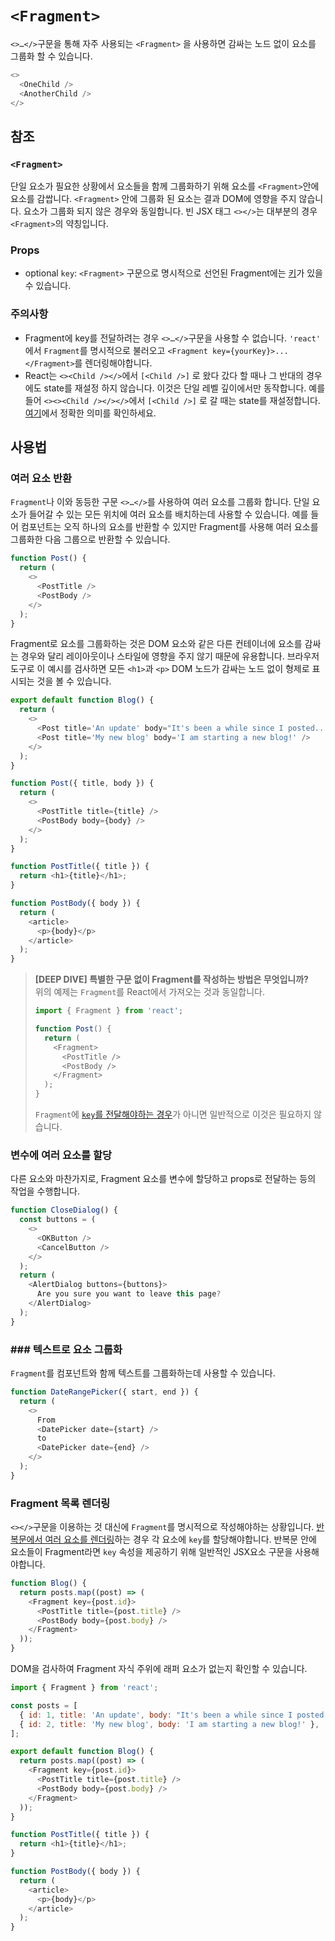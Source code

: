 # `<Fragment>`

`<>…</>`구문을 통해 자주 사용되는 `<Fragment>` 을 사용하면 감싸는 노드 없이 요소를 그룹화 할 수 있습니다.

```javascript
<>
  <OneChild />
  <AnotherChild />
</>
```

## 참조

### `<Fragment>`

단일 요소가 필요한 상황에서 요소들을 함께 그룹화하기 위해 요소를 `<Fragment>`안에 요소를 감쌉니다. `<Fragment>` 안에 그룹화 된 요소는 결과 DOM에 영향을 주지 않습니다. 요소가 그룹화 되지 않은 경우와 동일합니다. 빈 JSX 태그 `<></>`는 대부분의 경우 `<Fragment>`의 약칭입니다.

### Props

- optional `key`: `<Fragment>` 구문으로 명시적으로 선언된 Fragment에는 [키](https://www.notion.so/25246ef00d14407fb113ea66961946b3)가 있을 수 있습니다.

### 주의사항

- Fragment에 key를 전달하려는 경우 `<>…</>`구문을 사용할 수 없습니다. `'react'` 에서 `Fragment`를 명시적으로 불러오고 `<Fragment key={yourKey}>...</Fragment>`를 렌더링해야합니다.
- React는 `<><Child /></>`에서 `[<Child />]` 로 왔다 갔다 할 때나 그 반대의 경우에도 state를 재설정 하지 않습니다. 이것은 단일 레벨 깊이에서만 동작합니다. 예를 들어 `<><><Child /></></>`에서 `[<Child />]` 로 갈 때는 state를 재설정합니다. [여기](https://gist.github.com/clemmy/b3ef00f9507909429d8aa0d3ee4f986b)에서 정확한 의미를 확인하세요.

## 사용법

### 여러 요소 반환

`Fragment`나 이와 동등한 구문 `<>…</>`를 사용하여 여러 요소를 그룹화 합니다. 단일 요소가 들어갈 수 있는 모든 위치에 여러 요소를 배치하는데 사용할 수 있습니다. 예를 들어 컴포넌트는 오직 하나의 요소를 반환할 수 있지만 Fragment를 사용해 여러 요소를 그룹화한 다음 그룹으로 반환할 수 있습니다.

```javascript
function Post() {
  return (
    <>
      <PostTitle />
      <PostBody />
    </>
  );
}
```

Fragment로 요소를 그룹화하는 것은 DOM 요소와 같은 다른 컨테이너에 요소를 감싸는 경우와 달리 레이아웃이나 스타일에 영향을 주지 않기 때문에 유용합니다. 브라우저 도구로 이 예시를 검사하면 모든 `<h1>`과 `<p>` DOM 노드가 감싸는 노드 없이 형제로 표시되는 것을 볼 수 있습니다.

```javascript
export default function Blog() {
  return (
    <>
      <Post title='An update' body="It's been a while since I posted..." />
      <Post title='My new blog' body='I am starting a new blog!' />
    </>
  );
}

function Post({ title, body }) {
  return (
    <>
      <PostTitle title={title} />
      <PostBody body={body} />
    </>
  );
}

function PostTitle({ title }) {
  return <h1>{title}</h1>;
}

function PostBody({ body }) {
  return (
    <article>
      <p>{body}</p>
    </article>
  );
}
```

> **[DEEP DIVE] 특별한 구문 없이 Fragment를 작성하는 방법은 무엇입니까?**  
> 위의 예제는 `Fragment`를 React에서 가져오는 것과 동일합니다.
>
> ```javascript
> import { Fragment } from 'react';
>
> function Post() {
>   return (
>     <Fragment>
>       <PostTitle />
>       <PostBody />
>     </Fragment>
>   );
> }
> ```
>
> `Fragment`에 [`key`를 전달해야하는 경우](https://www.notion.so/Fragment-88e6945c7db64a55a6dbd48a4a01a3d3)가 아니면 일반적으로 이것은 필요하지 않습니다.

### 변수에 여러 요소를 할당

다른 요소와 마찬가지로, Fragment 요소를 변수에 할당하고 props로 전달하는 등의 작업을 수행합니다.

```javascript
function CloseDialog() {
  const buttons = (
    <>
      <OKButton />
      <CancelButton />
    </>
  );
  return (
    <AlertDialog buttons={buttons}>
      Are you sure you want to leave this page?
    </AlertDialog>
  );
}
```

### ### 텍스트로 요소 그룹화

`Fragment`를 컴포넌트와 함께 텍스트를 그룹화하는데 사용할 수 있습니다.

```javascript
function DateRangePicker({ start, end }) {
  return (
    <>
      From
      <DatePicker date={start} />
      to
      <DatePicker date={end} />
    </>
  );
}
```

### Fragment 목록 렌더링

`<></>`구문을 이용하는 것 대신에 `Fragment`를 명시적으로 작성해야하는 상황입니다. [반복문에서 여러 요소를 렌더링](https://www.notion.so/25246ef00d14407fb113ea66961946b3)하는 경우 각 요소에 `key`를 할당해야합니다. 반복문 안에 요소들이 Fragment라면 `key` 속성을 제공하기 위해 일반적인 JSX요소 구문을 사용해야합니다.

```javascript
function Blog() {
  return posts.map((post) => (
    <Fragment key={post.id}>
      <PostTitle title={post.title} />
      <PostBody body={post.body} />
    </Fragment>
  ));
}
```

DOM을 검사하여 Fragment 자식 주위에 래퍼 요소가 없는지 확인할 수 있습니다.

```javascript
import { Fragment } from 'react';

const posts = [
  { id: 1, title: 'An update', body: "It's been a while since I posted..." },
  { id: 2, title: 'My new blog', body: 'I am starting a new blog!' },
];

export default function Blog() {
  return posts.map((post) => (
    <Fragment key={post.id}>
      <PostTitle title={post.title} />
      <PostBody body={post.body} />
    </Fragment>
  ));
}

function PostTitle({ title }) {
  return <h1>{title}</h1>;
}

function PostBody({ body }) {
  return (
    <article>
      <p>{body}</p>
    </article>
  );
}
```
